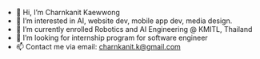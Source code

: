 - 👋 Hi, I’m Charnkanit Kaewwong
- 👀 I’m interested in AI, website dev, mobile app dev, media design.
- 🌱 I’m currently enrolled Robotics and AI Engineering @ KMITL, Thailand
- 💞️ I’m looking for internship program for software engineer
- 📫 Contact me via email: charnkanit.k@gmail.com

<!---
charnkanit/charnkanit is a ✨ special ✨ repository because its `README.md` (this file) appears on your GitHub profile.
You can click the Preview link to take a look at your changes.
--->

